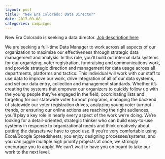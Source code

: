 ```yaml
---
layout: post
title:  "New Era Colorado: Data Director"
date: 2017-09-08
categories: campaigns
---
```


New Era Colorado is seeking a data director.
[Job description here](http://neweracolorado.org/2017/08/31/now-hiring-data-manager/#.WbGtyrJ973h)

We are seeking a full-time Data Manager to work across all aspects of our organization to maximize our effectiveness through strategic data management and analysis. In this role, you’ll build out internal data systems for our organizing, voter registration, fundraising and communications work, and provide strategic direction and management for data usage across all departments, platforms and tactics. This individual will work with our staff to use data to improve our work, drive integration of all of our data systems, and set our data entry, collection and management standards. Whether it’s creating the systems that empower our organizers to quickly follow up with the young people they’ve engaged in the field, coordinating lists and targeting for our statewide voter turnout programs, managing the backend of statewide our voter registration drives, analyzing young voter turnout trends, or ensuring our online actions are reaching the right audiences, you’ll play a key role in nearly every aspect of the work we’re doing. We’re looking for a detail-oriented, strategic thinker who can build easy-to-use systems in response to organizational needs and think creatively about putting the datasets we have to good use. If you’re very comfortable using Excel/Google Spreadsheets, you enjoy designing processes/systems, and you can juggle multiple high priority projects at once, we strongly encourage you to apply! We can’t wait to have you on board to take our work to the next level.

